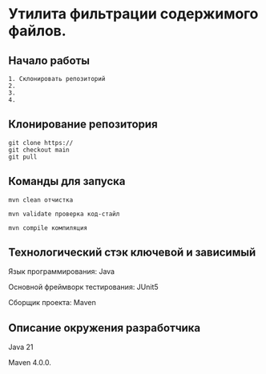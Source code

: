 # Утилита фильтрации содержимого файлов.


## Начало работы
```
1. Склонировать репозиторий
2. 
3. 
4. 
```
## Клонирование репозитория

```
git clone https://
git checkout main
git pull
```

## Команды для запуска 
```
mvn clean отчистка

mvn validate проверка код-стайл

mvn compile компиляция

```
## Технологический стэк ключевой и зависимый

Язык программирования: Java

Основной фреймворк тестирования: JUnit5

Сборщик проекта: Maven

## Описание окружения разработчика
Java 21

Maven 4.0.0.


